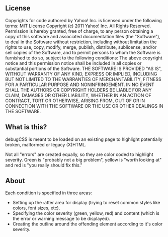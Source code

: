 License
---
Copyrights for code authored by Yahoo! Inc. is licensed under the following terms:
MIT License
Copyright (c) 2011 Yahoo! Inc. All Rights Reserved.
Permission is hereby granted, free of charge, to any person obtaining a copy of this software and associated documentation files (the "Software"), to deal in the Software without restriction, including without limitation the rights to use, copy, modify, merge, publish, distribute, sublicense, and/or sell copies of the Software, and to permit persons to whom the Software is furnished to do so, subject to the following conditions:
The above copyright notice and this permission notice shall be included in all copies or substantial portions of the Software.
THE SOFTWARE IS PROVIDED "AS IS", WITHOUT WARRANTY OF ANY KIND, EXPRESS OR IMPLIED, INCLUDING BUT NOT LIMITED TO THE WARRANTIES OF MERCHANTABILITY, FITNESS FOR A PARTICULAR PURPOSE AND NONINFRINGEMENT. IN NO EVENT SHALL THE AUTHORS OR COPYRIGHT HOLDERS BE LIABLE FOR ANY CLAIM, DAMAGES OR OTHER LIABILITY, WHETHER IN AN ACTION OF CONTRACT, TORT OR OTHERWISE, ARISING FROM, OUT OF OR IN CONNECTION WITH THE SOFTWARE OR THE USE OR OTHER DEALINGS IN THE SOFTWARE.

What is this?
---
debugCSS is meant to be loaded on an existing page to highlight potentially broken, malformed or legacy (X)HTML.

Not all "errors" are created equally, so they are color coded to highlight severity.  Green is "probably not a big problem", yellow is "worth looking at" and red is "you really should fix this."

About
---
Each condition is specified in three areas:

  - Setting up the :after area for display (trying to reset common styles like colors, font sizes, etc).
  - Specifying the color severity (green, yellow, red) and content (which is the error or warning message to be displayed).
  - Creating the outline around the offending element according to it's color severity.
